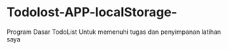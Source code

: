# Todolost-APP-localStorage-
Program Dasar TodoList Untuk memenuhi tugas dan penyimpanan latihan saya
